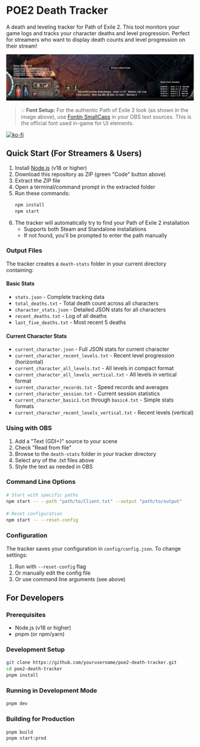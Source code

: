 # POE2 Death Tracker

A death and leveling tracker for Path of Exile 2. This tool monitors your game logs and tracks your character deaths and level progression. Perfect for streamers who want to display death counts and level progression on their stream!

![Overlay Example](overlay.png)

> 💡 **Font Setup**: For the authentic Path of Exile 2 look (as shown in the image above), use [Fontin SmallCaps](https://www.exljbris.com/fontin.html) in your OBS text sources. This is the official font used in-game for UI elements.

[![ko-fi](https://ko-fi.com/img/githubbutton_sm.svg)](https://ko-fi.com/B0B71865NT)

## Quick Start (For Streamers & Users)

1. Install [Node.js](https://nodejs.org/) (v18 or higher)
2. Download this repository as ZIP (green "Code" button above)
3. Extract the ZIP file
4. Open a terminal/command prompt in the extracted folder
5. Run these commands:
   ```bash
   npm install
   npm start
   ```
6. The tracker will automatically try to find your Path of Exile 2 installation
   - Supports both Steam and Standalone installations
   - If not found, you'll be prompted to enter the path manually

### Output Files

The tracker creates a `death-stats` folder in your current directory containing:

#### Basic Stats

- `stats.json` - Complete tracking data
- `total_deaths.txt` - Total death count across all characters
- `character_stats.json` - Detailed JSON stats for all characters
- `recent_deaths.txt` - Log of all deaths
- `last_five_deaths.txt` - Most recent 5 deaths

#### Current Character Stats

- `current_character.json` - Full JSON stats for current character
- `current_character_recent_levels.txt` - Recent level progression (horizontal)
- `current_character_all_levels.txt` - All levels in compact format
- `current_character_all_levels_vertical.txt` - All levels in vertical format
- `current_character_records.txt` - Speed records and averages
- `current_character_session.txt` - Current session statistics
- `current_character_basic1.txt` through `basic4.txt` - Simple stats formats
- `current_character_recent_levels_vertical.txt` - Recent levels (vertical)

### Using with OBS

1. Add a "Text (GDI+)" source to your scene
2. Check "Read from file"
3. Browse to the `death-stats` folder in your tracker directory
4. Select any of the .txt files above
5. Style the text as needed in OBS

### Command Line Options

```bash
# Start with specific paths
npm start -- --path "path/to/Client.txt" --output "path/to/output"

# Reset configuration
npm start -- --reset-config
```

### Configuration

The tracker saves your configuration in `config/config.json`. To change settings:

1. Run with `--reset-config` flag
2. Or manually edit the config file
3. Or use command line arguments (see above)

## For Developers

### Prerequisites

- Node.js (v18 or higher)
- pnpm (or npm/yarn)

### Development Setup

```bash
git clone https://github.com/yourusername/poe2-death-tracker.git
cd poe2-death-tracker
pnpm install
```

### Running in Development Mode

```bash
pnpm dev
```

### Building for Production

```bash
pnpm build
pnpm start:prod
```
